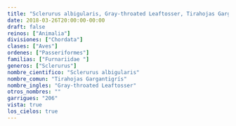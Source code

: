 ```yaml
---
title: "Sclerurus albigularis, Gray-throated Leaftosser, Tirahojas Gargantigrís"
date: 2018-03-26T20:00:00-00:00
draft: false
reinos: ["Animalia"]
divisiones: ["Chordata"]
clases: ["Aves"]
ordenes: ["Passeriformes"]
familias: ["Furnariidae "]
generos: ["Sclerurus"]
nombre_cientifico: "Sclerurus albigularis"
nombre_comun: "Tirahojas Gargantigrís"
nombre_ingles: "Gray-throated Leaftosser"
otros_nombres: ""
garrigues: "206"
vista: true
los_cielos: true
---
```

